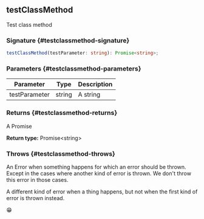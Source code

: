 ## testClassMethod

Test class method

### Signature {#testclassmethod-signature}

```typescript
testClassMethod(testParameter: string): Promise<string>;
```

### Parameters {#testclassmethod-parameters}

| Parameter | Type | Description |
| - | - | - |
| testParameter | string | A string |

### Returns {#testclassmethod-returns}

A Promise

**Return type:** Promise\<string\>

### Throws {#testclassmethod-throws}

An Error when something happens for which an error should be thrown. Except in the cases where another kind of error is thrown. We don't throw this error in those cases.

A different kind of error when a thing happens, but not when the first kind of error is thrown instead.

😁
